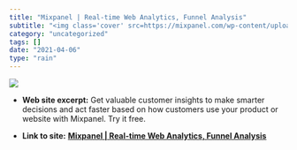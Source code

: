 ```yaml
---
title: "Mixpanel | Real-time Web Analytics, Funnel Analysis"
subtitle: "<img class='cover' src=https://mixpanel.com/wp-content/uploads/2020/11/home-page-sharing-2.png>"
category: "uncategorized"
tags: []
date: "2021-04-06"
type: "rain"
---
```

<img class="cover" src=https://mixpanel.com/wp-content/uploads/2020/11/home-page-sharing-2.png>



* **Web site excerpt:** Get valuable customer insights to make smarter decisions and act faster based on how customers use your product or website with Mixpanel. Try it free.

* **Link to site:** **[Mixpanel | Real-time Web Analytics, Funnel Analysis](http://mixpanel.com)**